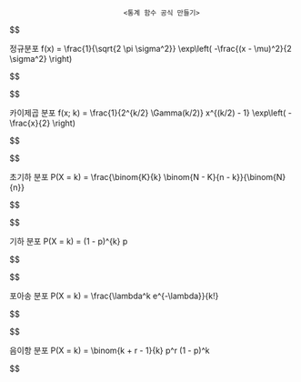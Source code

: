                                 <통계 함수 공식 만들기>
$$

정규분포 f(x) = \frac{1}{\sqrt{2 \pi \sigma^2}} \exp\left( -\frac{(x - \mu)^2}{2 \sigma^2} \right)

$$

$$

카이제곱 분포 f(x; k) = \frac{1}{2^{k/2} \Gamma(k/2)} x^{(k/2) - 1} \exp\left( -\frac{x}{2} \right)

$$

$$

초기하 분포 P(X = k) = \frac{\binom{K}{k} \binom{N - K}{n - k}}{\binom{N}{n}}

$$

$$

기하 분포 P(X = k) = (1 - p)^{k} p

$$

$$

포아송 분포 P(X = k) = \frac{\lambda^k e^{-\lambda}}{k!}

$$

$$

음이항 분포 P(X = k) = \binom{k + r - 1}{k} p^r (1 - p)^k

$$
